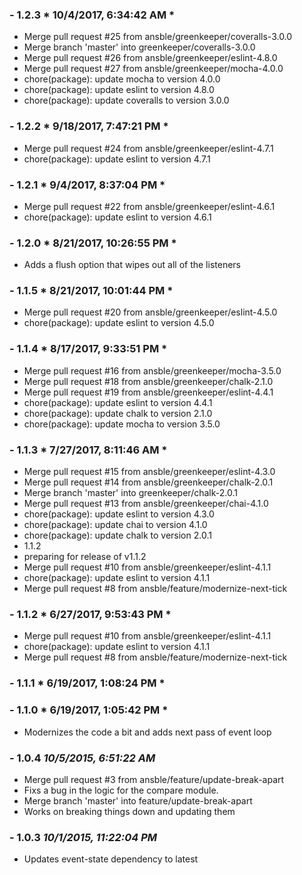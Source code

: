 ### - 1.2.3 * 10/4/2017, 6:34:42 AM *

   - Merge pull request #25 from ansble/greenkeeper/coveralls-3.0.0
  - Merge branch 'master' into greenkeeper/coveralls-3.0.0
  - Merge pull request #26 from ansble/greenkeeper/eslint-4.8.0
  - Merge pull request #27 from ansble/greenkeeper/mocha-4.0.0
  - chore(package): update mocha to version 4.0.0
  - chore(package): update eslint to version 4.8.0
  - chore(package): update coveralls to version 3.0.0 


 ### - 1.2.2 * 9/18/2017, 7:47:21 PM *

   - Merge pull request #24 from ansble/greenkeeper/eslint-4.7.1
  - chore(package): update eslint to version 4.7.1 


 ### - 1.2.1 * 9/4/2017, 8:37:04 PM *

   - Merge pull request #22 from ansble/greenkeeper/eslint-4.6.1
  - chore(package): update eslint to version 4.6.1 


 ### - 1.2.0 * 8/21/2017, 10:26:55 PM *

   - Adds a flush option that wipes out all of the listeners 


 ### - 1.1.5 * 8/21/2017, 10:01:44 PM *

   - Merge pull request #20 from ansble/greenkeeper/eslint-4.5.0
  - chore(package): update eslint to version 4.5.0 


 ### - 1.1.4 * 8/17/2017, 9:33:51 PM *

   - Merge pull request #16 from ansble/greenkeeper/mocha-3.5.0
  - Merge pull request #18 from ansble/greenkeeper/chalk-2.1.0
  - Merge pull request #19 from ansble/greenkeeper/eslint-4.4.1
  - chore(package): update eslint to version 4.4.1
  - chore(package): update chalk to version 2.1.0
  - chore(package): update mocha to version 3.5.0 


 ### - 1.1.3 * 7/27/2017, 8:11:46 AM *

   - Merge pull request #15 from ansble/greenkeeper/eslint-4.3.0
  - Merge pull request #14 from ansble/greenkeeper/chalk-2.0.1
  - Merge branch 'master' into greenkeeper/chalk-2.0.1
  - Merge pull request #13 from ansble/greenkeeper/chai-4.1.0
  - chore(package): update eslint to version 4.3.0
  - chore(package): update chai to version 4.1.0
  - chore(package): update chalk to version 2.0.1
  - 1.1.2
  - preparing for release of v1.1.2
  - Merge pull request #10 from ansble/greenkeeper/eslint-4.1.1
  - chore(package): update eslint to version 4.1.1
  - Merge pull request #8 from ansble/feature/modernize-next-tick 


 ### - 1.1.2 * 6/27/2017, 9:53:43 PM *

   - Merge pull request #10 from ansble/greenkeeper/eslint-4.1.1
  - chore(package): update eslint to version 4.1.1
  - Merge pull request #8 from ansble/feature/modernize-next-tick 


 ### - 1.1.1 * 6/19/2017, 1:08:24 PM *

  


 ### - 1.1.0 * 6/19/2017, 1:05:42 PM *

   - Modernizes the code a bit and adds next pass of event loop 


 ### - 1.0.4 *10/5/2015, 6:51:22 AM*

  - Merge pull request #3 from ansble/feature/update-break-apart
  - Fixs a bug in the logic for the compare module.
  - Merge branch 'master' into feature/update-break-apart
  - Works on breaking things down and updating them


### - 1.0.3 *10/1/2015, 11:22:04 PM*

  - Updates event-state dependency to latest



